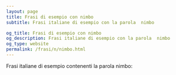 ```yaml
---
layout: page
title: Frasi di esempio con nimbo 
subtitle: Frasi italiane di esempio con la parola  nimbo

og_title: Frasi di esempio con nimbo 
og_description: Frasi italiane di esempio con la parola  nimbo
og_type: website
permalink: /frasi/n/nimbo.html
---
```


Frasi italiane di esempio contenenti la parola nimbo:



